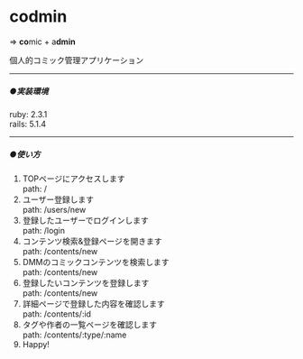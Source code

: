 # codmin

=> **co**mic + a**dmin**

個人的コミック管理アプリケーション

---

##### ●実装環境
ruby: 2.3.1  
rails: 5.1.4 

---

##### ●使い方
1. TOPページにアクセスします  
    path: / 
2. ユーザー登録します  
    path: /users/new 
3. 登録したユーザーでログインします  
    path: /login 
4. コンテンツ検索&登録ページを開きます  
    path: /contents/new 
5. DMMのコミックコンテンツを検索します  
    path: /contents/new 
6. 登録したいコンテンツを登録します  
    path: /contents/new 
7. 詳細ページで登録した内容を確認します  
    path: /contents/:id 
8. タグや作者の一覧ページを確認します  
    path: /contents/:type/:name 
9. Happy!
